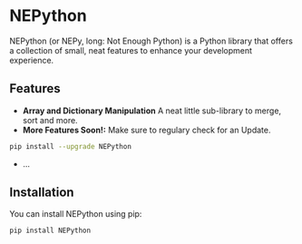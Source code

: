# NEPython

NEPython (or NEPy, long: Not Enough Python) is a Python library that offers a collection of small, neat features to enhance your development experience.

## Features

- **Array and Dictionary Manipulation** A neat little sub-library to merge, sort and more.
- **More Features Soon!:** Make sure to regulary check for an Update.
```bash
pip install --upgrade NEPython
```
- ...

## Installation

You can install NEPython using pip:

```bash
pip install NEPython